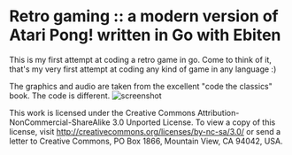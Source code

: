 # Retro gaming :: a modern version of Atari Pong! written in Go with Ebiten

This is my first attempt at coding a retro game in go. Come to think of it, that's my very first attempt at coding any kind of game in any language :)

The graphics and audio are taken from the excellent "code the classics" book. The code is different.
![screenshot](https://github.com/creativeprojects/goboing/raw/master/screenshot.png)

This work is licensed under the Creative Commons Attribution-NonCommercial-ShareAlike 3.0 Unported License. To view a copy of this license, visit http://creativecommons.org/licenses/by-nc-sa/3.0/ or send a letter to Creative Commons, PO Box 1866, Mountain View, CA 94042, USA.
